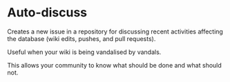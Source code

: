 # Auto-discuss
Creates a new issue in a repository for discussing recent activities affecting the database (wiki edits, pushes, and pull requests).

Useful when your wiki is being vandalised by vandals.

This allows your community to know what should be done and what should not.
